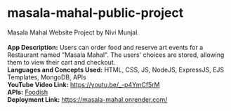 # masala-mahal-public-project
Masala Mahal Website Project by Nivi Munjal. <br><br>
**App Description:** Users can order food and reserve art events for a Restaurant named "Masala Mahal". The users' choices are stored, allowing them to view their cart and checkout. <br>
**Languages and Concepts Used:** HTML, CSS, JS, NodeJS, ExpressJS, EJS Templates, MongoDB, APIs <br>
**YouTube Video Link:** https://youtu.be/_-p4YmCf5rM <br>
**APIs:** [Foodish](https://foodish-api.com/)  <br>
**Deployment Link:** https://masala-mahal.onrender.com/ <br>

